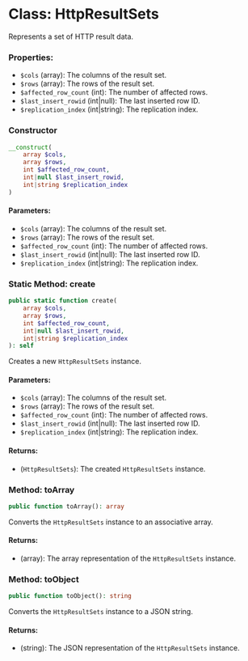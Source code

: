 # Class: HttpResultSets

Represents a set of HTTP result data.

### Properties:

- `$cols` (array): The columns of the result set.
- `$rows` (array): The rows of the result set.
- `$affected_row_count` (int): The number of affected rows.
- `$last_insert_rowid` (int|null): The last inserted row ID.
- `$replication_index` (int|string): The replication index.

### Constructor

```php
__construct(
    array $cols,
    array $rows,
    int $affected_row_count,
    int|null $last_insert_rowid,
    int|string $replication_index
)
```

#### Parameters:
- `$cols` (array): The columns of the result set.
- `$rows` (array): The rows of the result set.
- `$affected_row_count` (int): The number of affected rows.
- `$last_insert_rowid` (int|null): The last inserted row ID.
- `$replication_index` (int|string): The replication index.

### Static Method: create

```php
public static function create(
    array $cols,
    array $rows,
    int $affected_row_count,
    int|null $last_insert_rowid,
    int|string $replication_index
): self
```

Creates a new `HttpResultSets` instance.

#### Parameters:
- `$cols` (array): The columns of the result set.
- `$rows` (array): The rows of the result set.
- `$affected_row_count` (int): The number of affected rows.
- `$last_insert_rowid` (int|null): The last inserted row ID.
- `$replication_index` (int|string): The replication index.

#### Returns:
- (`HttpResultSets`): The created `HttpResultSets` instance.

### Method: toArray

```php
public function toArray(): array
```

Converts the `HttpResultSets` instance to an associative array.

#### Returns:
- (array): The array representation of the `HttpResultSets` instance.

### Method: toObject

```php
public function toObject(): string
```

Converts the `HttpResultSets` instance to a JSON string.

#### Returns:
- (string): The JSON representation of the `HttpResultSets` instance.
